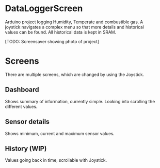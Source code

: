 # DataLoggerScreen
Arduino project logging Humidity, Temperate and combustible gas. A joystick navigates a complex menu so that more details and historical values can be found. All historical data is kept in SRAM.

[TODO: Screensaver showing photo of project]

# Screens
There are multiple screens, which are changed by using the Joystick.

## Dashboard
Shows summary of information, currently simple. Looking into scrolling the different values.

## Sensor details
Shows minimum, current and maximum sensor values.

## History (WIP)
Values going back in time, scrollable with Joystick.